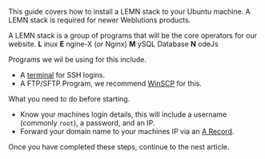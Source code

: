 This guide covers how to install a LEMN stack to your Ubuntu machine. A LEMN stack is required for newer Weblutions products.

A LEMN stack is a group of programs that will be the core operators for our website.
**L** inux
**E** ngine-X (or Nginx)
**M** ySQL Database
**N** odeJs


Programs we wil be using for this include.

- A [terminal](https://en.wikipedia.org/wiki/Command-line_interface) for SSH logins.
- A FTP/SFTP Program, we recommend [WinSCP](https://winscp.net/eng/index.php) for this.

What you need to do before starting.

- Know your machines login details, this will include a username (commonly `root`), a password, and an IP.
- Forward your domain name to your machines IP via an [A Record](https://support.dnsimple.com/articles/a-record/).


Once you have completed these steps, continue to the nest article.

